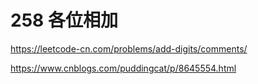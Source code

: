 # 258 各位相加

https://leetcode-cn.com/problems/add-digits/comments/

https://www.cnblogs.com/puddingcat/p/8645554.html
